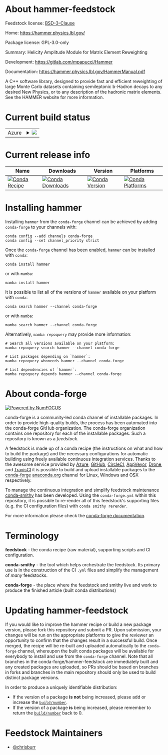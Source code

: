About hammer-feedstock
======================

Feedstock license: [BSD-3-Clause](https://github.com/conda-forge/hammer-feedstock/blob/main/LICENSE.txt)

Home: https://hammer.physics.lbl.gov/

Package license: GPL-3.0-only

Summary: Helicity Amplitude Module for Matrix Element Reweighting

Development: https://gitlab.com/mpapucci/Hammer

Documentation: https://hammer.physics.lbl.gov/HammerManual.pdf

A C++ software library, designed to provide fast and efficient reweighting
of large Monte Carlo datasets containing semileptonic b-Hadron decays to
any desired New Physics, or to any description of the hadronic matrix
elements. See the HAMMER website for more information.


Current build status
====================


<table>
    
  <tr>
    <td>Azure</td>
    <td>
      <details>
        <summary>
          <a href="https://dev.azure.com/conda-forge/feedstock-builds/_build/latest?definitionId=9340&branchName=main">
            <img src="https://dev.azure.com/conda-forge/feedstock-builds/_apis/build/status/hammer-feedstock?branchName=main">
          </a>
        </summary>
        <table>
          <thead><tr><th>Variant</th><th>Status</th></tr></thead>
          <tbody><tr>
              <td>linux_64_numpy1.22python3.10.____cpythonroot_base6.28.12</td>
              <td>
                <a href="https://dev.azure.com/conda-forge/feedstock-builds/_build/latest?definitionId=9340&branchName=main">
                  <img src="https://dev.azure.com/conda-forge/feedstock-builds/_apis/build/status/hammer-feedstock?branchName=main&jobName=linux&configuration=linux%20linux_64_numpy1.22python3.10.____cpythonroot_base6.28.12" alt="variant">
                </a>
              </td>
            </tr><tr>
              <td>linux_64_numpy1.22python3.10.____cpythonroot_base6.30.4</td>
              <td>
                <a href="https://dev.azure.com/conda-forge/feedstock-builds/_build/latest?definitionId=9340&branchName=main">
                  <img src="https://dev.azure.com/conda-forge/feedstock-builds/_apis/build/status/hammer-feedstock?branchName=main&jobName=linux&configuration=linux%20linux_64_numpy1.22python3.10.____cpythonroot_base6.30.4" alt="variant">
                </a>
              </td>
            </tr><tr>
              <td>linux_64_numpy1.22python3.9.____cpythonroot_base6.28.12</td>
              <td>
                <a href="https://dev.azure.com/conda-forge/feedstock-builds/_build/latest?definitionId=9340&branchName=main">
                  <img src="https://dev.azure.com/conda-forge/feedstock-builds/_apis/build/status/hammer-feedstock?branchName=main&jobName=linux&configuration=linux%20linux_64_numpy1.22python3.9.____cpythonroot_base6.28.12" alt="variant">
                </a>
              </td>
            </tr><tr>
              <td>linux_64_numpy1.22python3.9.____cpythonroot_base6.30.4</td>
              <td>
                <a href="https://dev.azure.com/conda-forge/feedstock-builds/_build/latest?definitionId=9340&branchName=main">
                  <img src="https://dev.azure.com/conda-forge/feedstock-builds/_apis/build/status/hammer-feedstock?branchName=main&jobName=linux&configuration=linux%20linux_64_numpy1.22python3.9.____cpythonroot_base6.30.4" alt="variant">
                </a>
              </td>
            </tr><tr>
              <td>linux_64_numpy1.23python3.11.____cpythonroot_base6.28.12</td>
              <td>
                <a href="https://dev.azure.com/conda-forge/feedstock-builds/_build/latest?definitionId=9340&branchName=main">
                  <img src="https://dev.azure.com/conda-forge/feedstock-builds/_apis/build/status/hammer-feedstock?branchName=main&jobName=linux&configuration=linux%20linux_64_numpy1.23python3.11.____cpythonroot_base6.28.12" alt="variant">
                </a>
              </td>
            </tr><tr>
              <td>linux_64_numpy1.23python3.11.____cpythonroot_base6.30.4</td>
              <td>
                <a href="https://dev.azure.com/conda-forge/feedstock-builds/_build/latest?definitionId=9340&branchName=main">
                  <img src="https://dev.azure.com/conda-forge/feedstock-builds/_apis/build/status/hammer-feedstock?branchName=main&jobName=linux&configuration=linux%20linux_64_numpy1.23python3.11.____cpythonroot_base6.30.4" alt="variant">
                </a>
              </td>
            </tr><tr>
              <td>linux_64_numpy1.26python3.12.____cpythonroot_base6.28.12</td>
              <td>
                <a href="https://dev.azure.com/conda-forge/feedstock-builds/_build/latest?definitionId=9340&branchName=main">
                  <img src="https://dev.azure.com/conda-forge/feedstock-builds/_apis/build/status/hammer-feedstock?branchName=main&jobName=linux&configuration=linux%20linux_64_numpy1.26python3.12.____cpythonroot_base6.28.12" alt="variant">
                </a>
              </td>
            </tr><tr>
              <td>linux_64_numpy1.26python3.12.____cpythonroot_base6.30.4</td>
              <td>
                <a href="https://dev.azure.com/conda-forge/feedstock-builds/_build/latest?definitionId=9340&branchName=main">
                  <img src="https://dev.azure.com/conda-forge/feedstock-builds/_apis/build/status/hammer-feedstock?branchName=main&jobName=linux&configuration=linux%20linux_64_numpy1.26python3.12.____cpythonroot_base6.30.4" alt="variant">
                </a>
              </td>
            </tr><tr>
              <td>osx_64_numpy1.22python3.10.____cpythonroot_base6.28.12</td>
              <td>
                <a href="https://dev.azure.com/conda-forge/feedstock-builds/_build/latest?definitionId=9340&branchName=main">
                  <img src="https://dev.azure.com/conda-forge/feedstock-builds/_apis/build/status/hammer-feedstock?branchName=main&jobName=osx&configuration=osx%20osx_64_numpy1.22python3.10.____cpythonroot_base6.28.12" alt="variant">
                </a>
              </td>
            </tr><tr>
              <td>osx_64_numpy1.22python3.10.____cpythonroot_base6.30.4</td>
              <td>
                <a href="https://dev.azure.com/conda-forge/feedstock-builds/_build/latest?definitionId=9340&branchName=main">
                  <img src="https://dev.azure.com/conda-forge/feedstock-builds/_apis/build/status/hammer-feedstock?branchName=main&jobName=osx&configuration=osx%20osx_64_numpy1.22python3.10.____cpythonroot_base6.30.4" alt="variant">
                </a>
              </td>
            </tr><tr>
              <td>osx_64_numpy1.22python3.9.____cpythonroot_base6.28.12</td>
              <td>
                <a href="https://dev.azure.com/conda-forge/feedstock-builds/_build/latest?definitionId=9340&branchName=main">
                  <img src="https://dev.azure.com/conda-forge/feedstock-builds/_apis/build/status/hammer-feedstock?branchName=main&jobName=osx&configuration=osx%20osx_64_numpy1.22python3.9.____cpythonroot_base6.28.12" alt="variant">
                </a>
              </td>
            </tr><tr>
              <td>osx_64_numpy1.22python3.9.____cpythonroot_base6.30.4</td>
              <td>
                <a href="https://dev.azure.com/conda-forge/feedstock-builds/_build/latest?definitionId=9340&branchName=main">
                  <img src="https://dev.azure.com/conda-forge/feedstock-builds/_apis/build/status/hammer-feedstock?branchName=main&jobName=osx&configuration=osx%20osx_64_numpy1.22python3.9.____cpythonroot_base6.30.4" alt="variant">
                </a>
              </td>
            </tr><tr>
              <td>osx_64_numpy1.23python3.11.____cpythonroot_base6.28.12</td>
              <td>
                <a href="https://dev.azure.com/conda-forge/feedstock-builds/_build/latest?definitionId=9340&branchName=main">
                  <img src="https://dev.azure.com/conda-forge/feedstock-builds/_apis/build/status/hammer-feedstock?branchName=main&jobName=osx&configuration=osx%20osx_64_numpy1.23python3.11.____cpythonroot_base6.28.12" alt="variant">
                </a>
              </td>
            </tr><tr>
              <td>osx_64_numpy1.23python3.11.____cpythonroot_base6.30.4</td>
              <td>
                <a href="https://dev.azure.com/conda-forge/feedstock-builds/_build/latest?definitionId=9340&branchName=main">
                  <img src="https://dev.azure.com/conda-forge/feedstock-builds/_apis/build/status/hammer-feedstock?branchName=main&jobName=osx&configuration=osx%20osx_64_numpy1.23python3.11.____cpythonroot_base6.30.4" alt="variant">
                </a>
              </td>
            </tr><tr>
              <td>osx_64_numpy1.26python3.12.____cpythonroot_base6.28.12</td>
              <td>
                <a href="https://dev.azure.com/conda-forge/feedstock-builds/_build/latest?definitionId=9340&branchName=main">
                  <img src="https://dev.azure.com/conda-forge/feedstock-builds/_apis/build/status/hammer-feedstock?branchName=main&jobName=osx&configuration=osx%20osx_64_numpy1.26python3.12.____cpythonroot_base6.28.12" alt="variant">
                </a>
              </td>
            </tr><tr>
              <td>osx_64_numpy1.26python3.12.____cpythonroot_base6.30.4</td>
              <td>
                <a href="https://dev.azure.com/conda-forge/feedstock-builds/_build/latest?definitionId=9340&branchName=main">
                  <img src="https://dev.azure.com/conda-forge/feedstock-builds/_apis/build/status/hammer-feedstock?branchName=main&jobName=osx&configuration=osx%20osx_64_numpy1.26python3.12.____cpythonroot_base6.30.4" alt="variant">
                </a>
              </td>
            </tr>
          </tbody>
        </table>
      </details>
    </td>
  </tr>
</table>

Current release info
====================

| Name | Downloads | Version | Platforms |
| --- | --- | --- | --- |
| [![Conda Recipe](https://img.shields.io/badge/recipe-hammer-green.svg)](https://anaconda.org/conda-forge/hammer) | [![Conda Downloads](https://img.shields.io/conda/dn/conda-forge/hammer.svg)](https://anaconda.org/conda-forge/hammer) | [![Conda Version](https://img.shields.io/conda/vn/conda-forge/hammer.svg)](https://anaconda.org/conda-forge/hammer) | [![Conda Platforms](https://img.shields.io/conda/pn/conda-forge/hammer.svg)](https://anaconda.org/conda-forge/hammer) |

Installing hammer
=================

Installing `hammer` from the `conda-forge` channel can be achieved by adding `conda-forge` to your channels with:

```
conda config --add channels conda-forge
conda config --set channel_priority strict
```

Once the `conda-forge` channel has been enabled, `hammer` can be installed with `conda`:

```
conda install hammer
```

or with `mamba`:

```
mamba install hammer
```

It is possible to list all of the versions of `hammer` available on your platform with `conda`:

```
conda search hammer --channel conda-forge
```

or with `mamba`:

```
mamba search hammer --channel conda-forge
```

Alternatively, `mamba repoquery` may provide more information:

```
# Search all versions available on your platform:
mamba repoquery search hammer --channel conda-forge

# List packages depending on `hammer`:
mamba repoquery whoneeds hammer --channel conda-forge

# List dependencies of `hammer`:
mamba repoquery depends hammer --channel conda-forge
```


About conda-forge
=================

[![Powered by
NumFOCUS](https://img.shields.io/badge/powered%20by-NumFOCUS-orange.svg?style=flat&colorA=E1523D&colorB=007D8A)](https://numfocus.org)

conda-forge is a community-led conda channel of installable packages.
In order to provide high-quality builds, the process has been automated into the
conda-forge GitHub organization. The conda-forge organization contains one repository
for each of the installable packages. Such a repository is known as a *feedstock*.

A feedstock is made up of a conda recipe (the instructions on what and how to build
the package) and the necessary configurations for automatic building using freely
available continuous integration services. Thanks to the awesome service provided by
[Azure](https://azure.microsoft.com/en-us/services/devops/), [GitHub](https://github.com/),
[CircleCI](https://circleci.com/), [AppVeyor](https://www.appveyor.com/),
[Drone](https://cloud.drone.io/welcome), and [TravisCI](https://travis-ci.com/)
it is possible to build and upload installable packages to the
[conda-forge](https://anaconda.org/conda-forge) [anaconda.org](https://anaconda.org/)
channel for Linux, Windows and OSX respectively.

To manage the continuous integration and simplify feedstock maintenance
[conda-smithy](https://github.com/conda-forge/conda-smithy) has been developed.
Using the ``conda-forge.yml`` within this repository, it is possible to re-render all of
this feedstock's supporting files (e.g. the CI configuration files) with ``conda smithy rerender``.

For more information please check the [conda-forge documentation](https://conda-forge.org/docs/).

Terminology
===========

**feedstock** - the conda recipe (raw material), supporting scripts and CI configuration.

**conda-smithy** - the tool which helps orchestrate the feedstock.
                   Its primary use is in the construction of the CI ``.yml`` files
                   and simplify the management of *many* feedstocks.

**conda-forge** - the place where the feedstock and smithy live and work to
                  produce the finished article (built conda distributions)


Updating hammer-feedstock
=========================

If you would like to improve the hammer recipe or build a new
package version, please fork this repository and submit a PR. Upon submission,
your changes will be run on the appropriate platforms to give the reviewer an
opportunity to confirm that the changes result in a successful build. Once
merged, the recipe will be re-built and uploaded automatically to the
`conda-forge` channel, whereupon the built conda packages will be available for
everybody to install and use from the `conda-forge` channel.
Note that all branches in the conda-forge/hammer-feedstock are
immediately built and any created packages are uploaded, so PRs should be based
on branches in forks and branches in the main repository should only be used to
build distinct package versions.

In order to produce a uniquely identifiable distribution:
 * If the version of a package **is not** being increased, please add or increase
   the [``build/number``](https://docs.conda.io/projects/conda-build/en/latest/resources/define-metadata.html#build-number-and-string).
 * If the version of a package **is** being increased, please remember to return
   the [``build/number``](https://docs.conda.io/projects/conda-build/en/latest/resources/define-metadata.html#build-number-and-string)
   back to 0.

Feedstock Maintainers
=====================

* [@chrisburr](https://github.com/chrisburr/)

